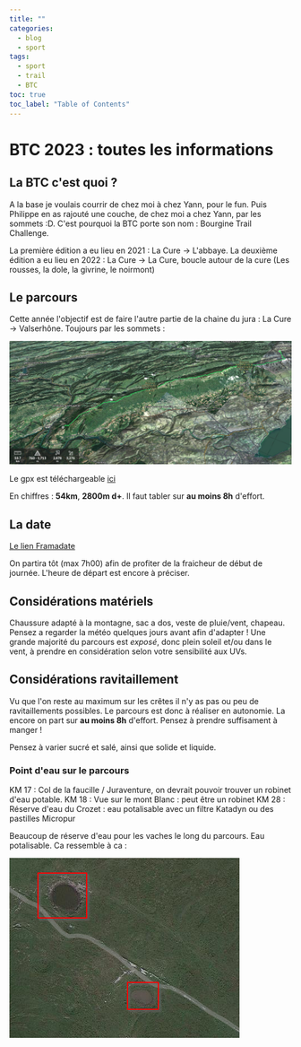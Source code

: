 ```yaml
---
title: ""
categories:
  - blog
  - sport
tags:
  - sport
  - trail
  - BTC
toc: true
toc_label: "Table of Contents"
---
```


# BTC 2023 : toutes les informations

## La BTC c'est quoi ?

A la base je voulais courrir de chez moi à chez Yann, pour le fun. Puis Philippe en as rajouté une couche, de chez moi a chez Yann, par les sommets :D. C'est pourquoi la BTC porte son nom : Bourgine Trail Challenge.

La première édition a eu lieu en 2021 : La Cure -> L'abbaye.
La deuxième édition a eu lieu en 2022 : La Cure -> La Cure, boucle autour de la cure (Les rousses, la dole, la givrine, le noirmont)

## Le parcours

Cette année l'objectif est de faire l'autre partie de la chaine du jura : La Cure -> Valserhône. Toujours par les sommets :

![fatmap](/assets/images/2023/btc/fatmap.png)

Le gpx est téléchargeable [ici](/assets/fichiers/BTC_2023.gpx)

En chiffres : __54km__, __2800m d+__. Il faut tabler sur __au moins 8h__ d'effort.

## La date

[Le lien Framadate](https://framadate.org/o9WqDGa6q4FODbjF)

On partira tôt (max 7h00) afin de profiter de la fraicheur de début de journée. L'heure de départ est encore à préciser.

## Considérations matériels

Chaussure adapté à la montagne, sac a dos, veste de pluie/vent, chapeau. Pensez a regarder la météo quelques jours avant afin d'adapter ! Une grande majorité du parcours est _exposé_, donc plein soleil et/ou dans le vent, à prendre en considération selon votre sensibilité aux UVs.

## Considérations ravitaillement

Vu que l'on reste au maximum sur les crêtes il n'y as pas ou peu de ravitaillements possibles. Le parcours est donc à réaliser en autonomie. La encore on part sur __au moins 8h__ d'effort. Pensez à prendre suffisament à manger !

Pensez à varier sucré et salé, ainsi que solide et liquide.

### Point d'eau sur le parcours

KM 17 : Col de la faucille / Juraventure, on devrait pouvoir trouver un robinet d'eau potable.
KM 18 : Vue sur le mont Blanc : peut être un robinet
KM 28 : Réserve d'eau du Crozet : eau potalisable avec un filtre Katadyn ou des pastilles Micropur

Beaucoup de réserve d'eau pour les vaches le long du parcours. Eau potalisable. Ca ressemble à ca :

![Trou d'eau](/assets/images/2023/btc/troudeau.png)


